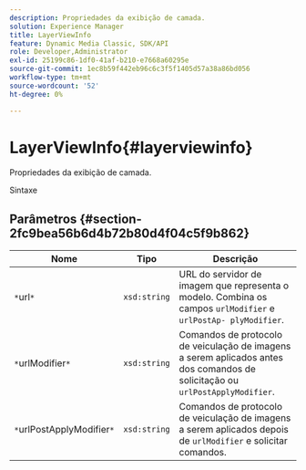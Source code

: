 ```yaml
---
description: Propriedades da exibição de camada.
solution: Experience Manager
title: LayerViewInfo
feature: Dynamic Media Classic, SDK/API
role: Developer,Administrator
exl-id: 25199c86-1df0-41af-b210-e7668a60295e
source-git-commit: 1ec8b59f442eb96c6c3f5f1405d57a38a86bd056
workflow-type: tm+mt
source-wordcount: '52'
ht-degree: 0%

---
```


# LayerViewInfo{#layerviewinfo}

Propriedades da exibição de camada.

Sintaxe

## Parâmetros {#section-2fc9bea56b6d4b72b80d4f04c5f9b862}

| Nome | Tipo | Descrição |
|---|---|---|
| `*`url`*` | `xsd:string` | URL do servidor de imagem que representa o modelo. Combina os campos `urlModifier` e `urlPostAp- plyModifier`. |
| `*`urlModifier`*` | `xsd:string` | Comandos de protocolo de veiculação de imagens a serem aplicados antes dos comandos de solicitação ou `urlPostApplyModifier`. |
| `*`urlPostApplyModifier`*` | `xsd:string` | Comandos de protocolo de veiculação de imagens a serem aplicados depois de `urlModifier` e solicitar comandos. |
